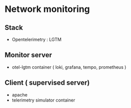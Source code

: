 # Network monitoring

## Stack

- Opentelerimetry : LGTM

## Monitor server

- otel-lgtm container ( loki, grafana, tempo, prometheus )

## Client ( supervised server)

- apache
- telerimetry simulator container

